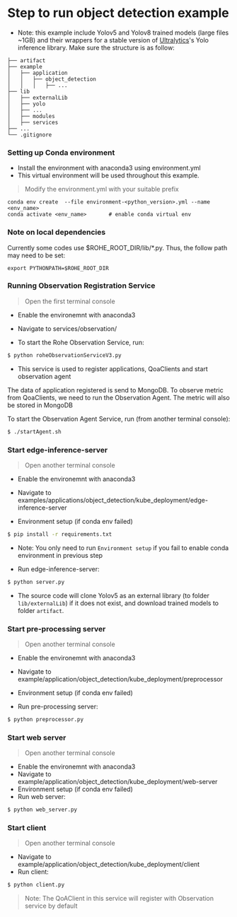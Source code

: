 # Step to run object detection example

- Note: this example include Yolov5 and Yolov8 trained models (large files ~1GB) and their wrappers for a stable version of [Ultralytics](https://github.com/ultralytics)'s Yolo inference library.
Make sure the structure is as follow:
```
├── artifact
├── example
│   ├── application
│   │   ├── object_detection
│   │   │   ├── ...
├── lib
│   ├── externalLib
│   ├── yolo
│   ├── ...
│   ├── modules
│   ├── services
├── ...
└── .gitignore
```
### Setting up Conda environment 

- Install the environment with anaconda3 using environment.yml
- This virtual environment will be used throughout this example.
> Modify the environment.yml with your suitable prefix
```
conda env create  --file environment-<python_version>.yml --name <env_name>
conda activate <env_name>       # enable conda virtual env
```


### Note on local dependencies
Currently some codes use $ROHE_ROOT_DIR/lib/*.py. Thus, the follow path may need to be set:
```
export PYTHONPATH=$ROHE_ROOT_DIR
```

### Running Observation Registration Service
> Open the first terminal console
- Enable the environemnt with anaconda3

- Navigate to services/observation/
- To start the Rohe Observation Service, run:
```bash
$ python roheObservationServiceV3.py
```
- This service is used to register applications, QoaClients and start observation agent

The data of application registered is send to MongoDB.
To observe metric from QoaClients, we need to run the Observation Agent.
The metric will also be stored in MongoDB


To start the Observation Agent Service, run (from another terminal console):
```bash
$ ./startAgent.sh
```

### Start edge-inference-server
> Open another terminal console 
- Enable the environemnt with anaconda3
- Navigate to examples/applications/object_detection/kube_deployment/edge-inference-server

- Environment setup (if conda env failed)
```bash
$ pip install -r requirements.txt
```
- Note: You only need to run `Environment setup` if you fail to enable conda environment in previous step

- Run edge-inference-server: 
```bash
$ python server.py
```
- The source code will clone Yolov5 as an external library (to folder `lib/externalLib`) if it does not exist, and download trained models to folder `artifact`.

### Start pre-processing server
> Open another terminal console 
- Enable the environemnt with anaconda3
- Navigate to example/application/object_detection/kube_deployment/preprocessor

- Environment setup (if conda env failed)
- Run pre-processing server: 
```bash
$ python preprocessor.py
```

### Start web server
> Open another terminal console 
- Enable the environemnt with anaconda3
- Navigate to example/application/object_detection/kube_deployment/web-server
- Environment setup (if conda env failed)
- Run web server:
```bash
$ python web_server.py
```



### Start client
> Open another terminal console 
- Navigate to example/application/object_detection/kube_deployment/client
- Run client:
```bash
$ python client.py
```

> Note: The QoAClient in this service will register with Observation service by default
